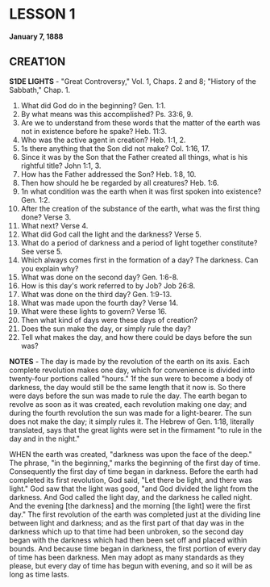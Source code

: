 # LESSON 1
**January 7, 1888**

## CREAT1ON

**S1DE LIGHTS** - "Great Controversy," Vol. 1, Chaps. 2 and 8; "History of the Sabbath," Chap. 1.

1. What did God do in the beginning? Gen. 1:1.
2. By what means was this accomplished? Ps. 33:6, 9.
3. Are we to understand from these words that the matter of the earth was not in existence before he spake? Heb. 11:3.
4. Who was the active agent in creation? Heb. 1:1, 2.
5. 1s there anything that the Son did not make? Col. 1:16, 17.
6. Since it was by the Son that the Father created all things, what is his rightful title? John 1:1, 3.
7. How has the Father addressed the Son? Heb. 1:8, 10.
8. Then how should he be regarded by all creatures? Heb. 1:6.
9. 1n what condition was the earth when it was first spoken into existence? Gen. 1:2.
10. After the creation of the substance of the earth, what was the first thing done? Verse 3.
11. What next? Verse 4.
12. What did God call the light and the darkness? Verse 5.
13. What do a period of darkness and a period of light together constitute? See verse 5.
14. Which always comes first in the formation of a day? The darkness. Can you explain why?
15. What was done on the second day? Gen. 1:6-8.
16. How is this day's work referred to by Job? Job 26:8.
17. What was done on the third day? Gen. 1:9-13.
18. What was made upon the fourth day? Verse 14.
19. What were these lights to govern? Verse 16.
20. Then what kind of days were these days of creation?
21. Does the sun make the day, or simply rule the day?
22. Tell what makes the day, and how there could be days before the sun was?

**NOTES** - The day is made by the revolution of the earth on its axis. Each complete revolution makes one day, which for convenience is divided into twenty-four portions called "hours." 1f the sun were to become a body of darkness, the day would still be the same length that it now is. So there were days before the sun was made to rule the day. The earth began to revolve as soon as it was created, each revolution making one day; and during the fourth revolution the sun was made for a light-bearer. The sun does not make the day; it simply rules it. The Hebrew of Gen. 1:18, literally translated, says that the great lights were set in the firmament "to rule in the day and in the night."

WHEN the earth was created, "darkness was upon the face of the deep." The phrase, "in the beginning," marks the beginning of the first day of time. Consequently the first day of time began in darkness. Before the earth had completed its first revolution, God said, "Let there be light, and there was light." God saw that the light was good, "and God divided the light from the darkness. And God called the light day, and the darkness he called night. And the evening [the darkness] and the morning [the light] were the first day." The first revolution of the earth was completed just at the dividing line between light and darkness; and as the first part of that day was in the darkness which up to that time had been unbroken, so the second day began with the darkness which had then been set off and placed within bounds. And because time began in darkness, the first portion of every day of time has been darkness. Men may adopt as many standards as they please, but every day of time has begun with evening, and so it will be as long as time lasts.